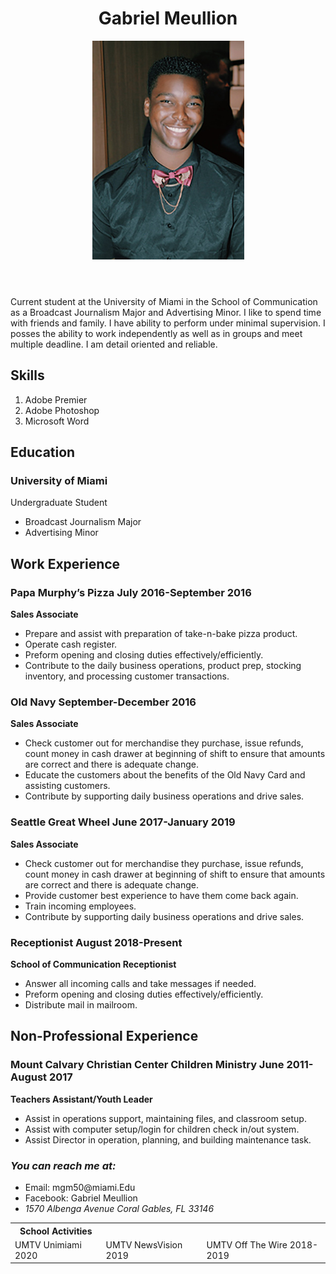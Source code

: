 <!DOCTYPE HTML>

<head>
  <!--<title>Resume</title>-->
  <meta charset= "utf-8">
</head>

<body>
    <header>
<h1> Gabriel Meullion </h1>
      
<img src="headshot.jpg" alt="headshot" />

</header>

<main>

  <p> Current student at the University of Miami in the School of Communication as a
  Broadcast Journalism Major and Advertising Minor. I like to spend time with friends and family. I have ability to perform under minimal supervision. I posses the ability to work independently as well as in groups and meet multiple deadline. I am detail oriented and reliable.</p>
<section>

  <h2> Skills </h2>

<ol>
  <li> Adobe Premier </li>
  <li> Adobe Photoshop </li>
  <li> Microsoft Word </li> 
</ol>

<h2> Education </h2>

<h3> University of Miami </h3>
   Undergraduate Student
  <ul>
  <li> Broadcast Journalism Major</li>
  <li> Advertising Minor </li>
  </ul>
</section>

  <h2>Work Experience</h2>
<h3> Papa Murphy’s Pizza July 2016-September 2016</h3>

<p><strong>Sales Associate</strong></p>
  <ul>
    <li> Prepare and assist with preparation of take-n-bake pizza product.</li>
    <li> Operate cash register.</li>
    <li> Preform opening and closing duties effectively/efficiently.</li>
   <li> Contribute to the daily business operations, product prep, stocking inventory, and processing customer transactions.</li>
  </ul>

  <h3>Old Navy September-December 2016</h3>

<p><strong> Sales Associate</strong></p>
<ul>
  <li>Check customer out for merchandise they purchase, issue refunds, count money in cash drawer at beginning of shift to ensure that amounts are correct and there is adequate change.</li>
  <li> Educate the customers about the benefits of the Old Navy Card and assisting customers.</li>
  <li> Contribute by supporting daily business operations and drive sales.</li>
</ul>

<h3> Seattle Great Wheel June 2017-January 2019</h3>

<p><strong>Sales Associate</strong></p>
  <ul>
    <li> Check customer out for merchandise they purchase, issue refunds, count money in cash drawer at beginning of shift to ensure that amounts are correct and there is adequate change.</li>
    <li> Provide customer best experience to have them come back again.</li>
    <li> Train incoming employees.</li>
    <li> Contribute by supporting daily business operations and drive sales.</li>
  </ul>

<h3> Receptionist August 2018-Present</h3>

<p><strong>School of Communication Receptionist</strong></p>
  <ul>
    <li> Answer all incoming calls and take messages if needed.</li>
    <li> Preform opening and closing duties effectively/efficiently.</li>
   <li> Distribute mail in mailroom.</li>
  </ul>

  <h2>Non-Professional Experience</h2>
  <h3> Mount Calvary Christian Center Children Ministry June 2011-August 2017</h3>

<p><strong>Teachers Assistant/Youth Leader</strong></p>
<ul>
  <li> Assist in operations support, maintaining files, and classroom setup.</li>
  <li> Assist with computer setup/login for children check in/out system.</li>
  <li> Assist Director in operation, planning, and building maintenance task.</li>
</ul>

<table>
<tr>
  <th>School Activities </th>
 </tr>
<tr>
  <td>UMTV Unimiami 2020</td>
  <td>UMTV NewsVision 2019</td>
  <td>UMTV Off The Wire 2018-2019</td>

</main>

<footer>
  <h3> <i>You can reach me at:</i> </h3>
    <ul>
      <li> Email: mgm50@miami.Edu </li>
      <li> Facebook: Gabriel Meullion</li>
<li> <address>
  1570 Albenga Avenue
  Coral Gables, FL 33146
</address>
</li>
</ul>
  </footer>

</body>

</html>
